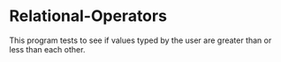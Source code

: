 # Relational-Operators
This program tests to see if values typed by the user are greater than or less than each other.
